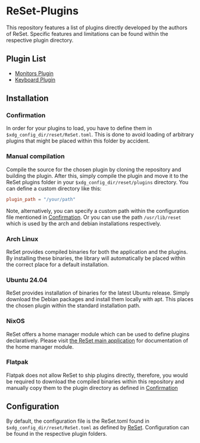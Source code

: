 # ReSet-Plugins

This repository features a list of plugins directly developed by the authors of ReSet.
Specific features and limitations can be found within the respective plugin directory.

## Plugin List

- [Monitors Plugin](monitors/README.md)
- [Keyboard Plugin](keyboard_plugin/README.md)

## Installation

### Confirmation

In order for your plugins to load, you have to define them in `$xdg_config_dir/reset/ReSet.toml`.
This is done to avoid loading of arbitrary plugins that might be placed within this folder by accident.

### Manual compilation

Compile the source for the chosen plugin by cloning the repository and building the plugin.
After this, simply compile the plugin and move it to the ReSet plugins folder in your `$xdg_config_dir/reset/plugins` directory.
You can define a custom directory like this:
```toml
plugin_path = "/your/path"
```
Note, alternatively, you can specify a custom path within the configuration file mentioned in [Confirmation](#confirmation). 
Or you can use the path ```/usr/lib/reset``` which is used by the arch and debian installations respectively.

### Arch Linux

ReSet provides compiled binaries for both the application and the plugins.
By installing these binaries, the library will automatically be placed within the correct place for a default installation.

### Ubuntu 24.04

ReSet provides installation of binaries for the latest Ubuntu release.
Simply download the Debian packages and install them locally with apt.
This places the chosen plugin within the standard installation path.

### NixOS

ReSet offers a home manager module which can be used to define plugins declaratively.
Please visit [the ReSet main application](https://github.com/Xetibo/ReSet) for documentation of the home manager module.

### Flatpak

Flatpak does not allow ReSet to ship plugins directly, therefore, you would be required to download the compiled binaries within this repository and manually copy them to the plugin directory as defined in [Confirmation](#confirmation)

## Configuration

By default, the configuration file is the ReSet.toml found in `$xdg_config_dir/reset/ReSet.toml` as defined by [ReSet](https://github.com/Xetibo/ReSet).
Configuration can be found in the respective plugin folders.
